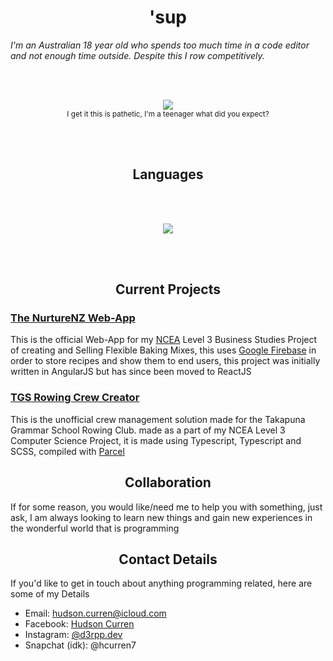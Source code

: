 <h1 align="center">'sup</h1>

<em>I'm an Australian 18 year old who spends too much time in a code editor and not enough time outside. Despite this I row competitively. </em>

<br /><br />

<div align="center">
  <img src="https://github-readme-streak-stats.herokuapp.com/?user=d3rpp&theme=dark" >
 </div>


<div align="center">
<sub>I get it this is pathetic, I'm a teenager what did you expect?</sub>
</div>

<br /><br />

<h2 align="center">Languages</h2>

<br /><br />

<div align="center">
 <img src="https://github-readme-stats.vercel.app/api/top-langs/?username=d3rpp&layout=compact&theme=dark" />
</div>

<br /><br />

<h2 align="center">Current Projects</h2>

### <a href="https://github.com/d3rpp/nnz" target="_blank">The NurtureNZ Web-App</a>
This is the official Web-App for my [NCEA](https://ncea.education.govt.nz) Level 3 Business Studies Project of creating and Selling Flexible Baking Mixes, this uses [Google Firebase](https://firebase.google.com) in order to store recipes and show them to end users, this project was initially written in AngularJS but has since been moved to ReactJS

<!-- --- -->

### <a href="https://github.com/d3rpp/tgs-crew-creator" target="_blank">TGS Rowing Crew Creator</a>
This is the unofficial crew management solution made for the Takapuna Grammar School Rowing Club. made as a part of my NCEA Level 3 Computer Science Project, it is made using Typescript, Typescript and SCSS, compiled with [Parcel](https://v2.parceljs.org)

<!-- ### <a href="https://github.com/d3rpp/Onyx" target="_blank">The Onyx Game Engine (BIG WIP)</a>
This is a game engine in the planning, it'll be written entirely in rust that has planned support for MacOS, Windows and Linux and possibly later expanding to X-Box, Playstation, Nintendo Switch, iOS/iPadOS and Android. Taking advantage of `rust`'s powerful feature set in order to optimise build per platform (e.g. the MacOS release will only contain code for [Metal](https://developer.apple.com/metal/) and not [Vulkan](https://www.vulkan.org) and the Windows Release will not contain any [Metal](https://developer.apple.com/metal/) Code. This takes advantage of [Spir-V](https://www.khronos.org/spir/) for this -->

<h2 align="center">Collaboration</h2>
If for some reason, you would like/need me to help you with something, just ask, I am always looking to learn new things and gain new experiences in the wonderful world that is programming

<h2 align="center">Contact Details</h2>
If you'd like to get in touch about anything programming related, here are some of my Details

  - Email: [hudson.curren@icloud.com](mailto:hudson.curren@icloud.com?subject=Github%20Contact)
  - Facebook: [Hudson Curren](https://www.facebook.com/FookinLehzahSoights)
  - Instagram: [@d3rpp.dev](https://www.instagram.com/d3rpp.dev/)
  - Snapchat (idk): @hcurren7

<!-- <h2 align="center">Photo Gallery</h2>
<div style="display:flex; justify-content:center;">

  <div style="width:40%;height:40vh;background-image: url('https://user-images.githubusercontent.com/45675641/123402680-196d4b00-d5fc-11eb-962c-41eca17bd507.png'); background-size: contain;"> </div>

  <div style="width:40%;height:40vh;background-image: url('https://user-images.githubusercontent.com/45675641/123402797-3b66cd80-d5fc-11eb-8327-20b45e68975e.png'); background-size: contain;"> </div>

</div> -->
<!--
**d3rpp/d3rpp** is a ✨ _special_ ✨ repository because its `README.md` (this file) appears on your GitHub profile.

Here are some ideas to get you started:

- 🔭 I’m currently working on ...
- 🌱 I’m currently learning ...
- 👯 I’m looking to collaborate on ...
- 🤔 I’m looking for help with ...
- 💬 Ask me about ...
- 📫 How to reach me: ...
- 😄 Pronouns: ...
- ⚡ Fun fact: ...
-->
